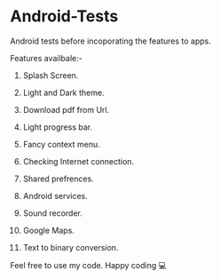 # Android-Tests
Android tests before incoporating the features to apps.

Features availbale:-

1. Splash Screen.

2. Light and Dark theme.

3. Download pdf from Url.

4. Light progress bar.

5. Fancy context menu.

6. Checking Internet connection.

7. Shared prefrences.

8. Android services.

9. Sound recorder.

10. Google Maps.

11. Text to binary conversion.

Feel free to use my code. Happy coding 💻
